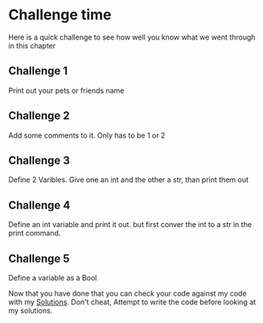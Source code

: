 # Challenge time
Here is a quick challenge to see how well you know what we went through in this chapter

## Challenge 1
Print out your pets or friends name

## Challenge 2
Add some comments to it. Only has to be 1 or 2

## Challenge 3
Define 2 Varibles. Give one an int and the other a str, than print them out

## Challenge 4
Define an int variable and print it out. but first conver the int to a str in the print command.

## Challenge 5
Define a variable as a Bool

Now that you have done that you can check your code against my code with my [Solutions](11-Solutions.md). Don't cheat, Attempt to write the code before looking at my solutions.